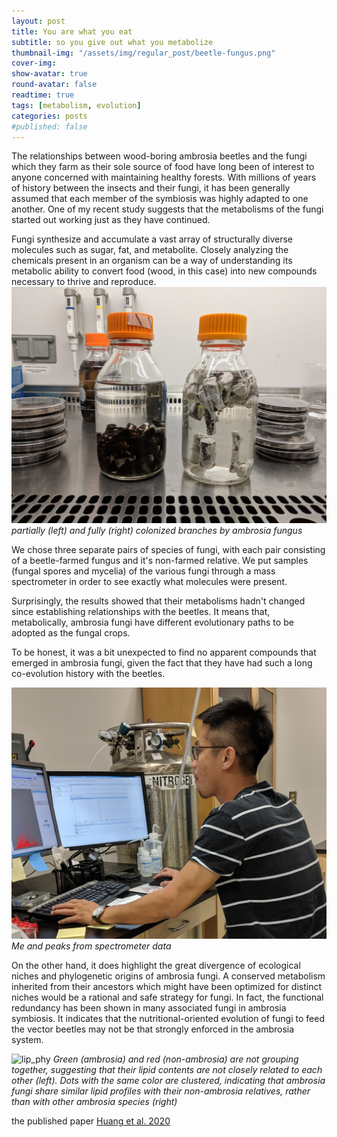 ```yaml
---
layout: post
title: You are what you eat
subtitle: so you give out what you metabolize
thumbnail-img: "/assets/img/regular_post/beetle-fungus.png"
cover-img:
show-avatar: true
round-avatar: false
readtime: true
tags: [metabolism, evolution]
categories: posts
#published: false
---
```


The relationships between wood-boring ambrosia beetles and the fungi which they farm as their sole source of food have long been of interest to anyone concerned with maintaining healthy forests. With millions of years of history between the insects and their fungi, it has been generally assumed that each member of the symbiosis was highly adapted to one another. One of my recent study suggests that the metabolisms of the fungi started out working just as they have continued.

Fungi synthesize and accumulate a vast array of structurally diverse molecules such as sugar, fat, and metabolite. Closely analyzing the chemicals present in an organism can be a way of understanding its metabolic ability to convert food (wood, in this case) into new compounds necessary to thrive and reproduce.
![](/assets/img/regular_post/jar_of_brach.jpg)
*partially (left) and fully (right) colonized branches by ambrosia fungus*

We chose three separate pairs of species of fungi, with each pair consisting of a beetle-farmed fungus and it's non-farmed relative. We put samples (fungal spores and mycelia) of the various fungi through a mass spectrometer in order to see exactly what molecules were present. 

Surprisingly, the results showed that their metabolisms hadn't changed since establishing relationships with the beetles. It means that, metabolically, ambrosia fungi have different evolutionary paths to be adopted as the fungal crops.

To be honest, it was a bit unexpected to find no apparent compounds that emerged in ambrosia fungi, given the fact that they have had such a long co-evolution history with the beetles. 

![](/assets/img/regular_post/me_spectrometer.jpg)
*Me and peaks from spectrometer data*

On the other hand, it does highlight the great divergence of ecological niches and phylogenetic origins of ambrosia fungi. A conserved metabolism inherited from their ancestors which might have been optimized for distinct niches would be a rational and safe strategy for fungi. In fact, the functional redundancy has been shown in many associated fungi in ambrosia symbiosis. It indicates that the nutritional-oriented evolution of fungi to feed the vector beetles may not be that strongly enforced in the ambrosia system.

![lip_phy](/assets/img/regular_post/lip_amb_220.png)
*Green (ambrosia) and red (non-ambrosia) are not grouping together, suggesting that their lipid contents are not closely related to each other (left). Dots with the same color are clustered, indicating that ambrosia fungi share similar lipid profiles with their non-ambrosia relatives, rather than with other ambrosia species (right)* 

the published paper [Huang et al. 2020](https://www.nature.com/articles/s41396-020-0593-7)
